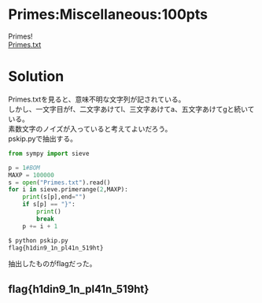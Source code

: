 # Primes:Miscellaneous:100pts
Primes!  
[Primes.txt](Primes.txt)  

# Solution
Primes.txtを見ると、意味不明な文字列が記されている。  
しかし、一文字目がf、二文字あけてl、三文字あけてa、五文字あけてgと続いている。  
素数文字のノイズが入っていると考えてよいだろう。  
pskip.pyで抽出する。  
```python:pskip.py
from sympy import sieve

p = 1#BOM
MAXP = 100000
s = open("Primes.txt").read()
for i in sieve.primerange(2,MAXP):
    print(s[p],end="")
    if s[p] == "}":
        print()
        break
    p += i + 1
```
```bash
$ python pskip.py
flag{h1din9_1n_pl41n_519ht}
```
抽出したものがflagだった。  

## flag{h1din9_1n_pl41n_519ht}